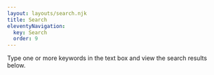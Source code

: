 ```yaml
---
layout: layouts/search.njk
title: Search
eleventyNavigation:
  key: Search
  order: 9
---
```


Type one or more keywords in the text box and view the search results below.
